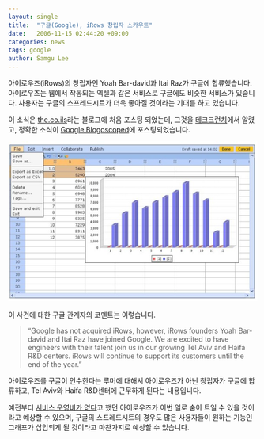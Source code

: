```yaml
---
layout: single
title:  "구글(Google), iRows 창립자 스카우트"
date:   2006-11-15 02:44:20 +09:00
categories: news
tags: google
author: Samgu Lee
---
```

아이로우즈(iRows)의 창립자인 Yoah Bar-david과 Itai Raz가 구글에 합류했습니다. 아이로우즈는 웹에서 작동되는 엑셀과 같은 서비스로 구글에도 비슷한 서비스가 있습니다. 사용자는 구글의 스프레드시트가 더욱 좋아질 것이라는 기대를 하고 있습니다.

이 소식은 [the.co.ils](http://www.thecoils.com/2006/11/14/irows_google/)라는 블로그에 처음 포스팅 되었는데, 그것을 [테크크런치](http://www.techcrunch.com/2006/11/13/google-takes-out-ajax-spreadsheet-irows/)에서 알렸고, 정확한 소식이 [Google Blogoscoped](http://blog.outer-court.com/archive/2006-11-14.html)에 포스팅되었습니다.

![아이로우즈(iRows) 스크린샷](/assets/irows-small.jpg)

이 사건에 대한 구글 관계자의 코멘트는 이렇습니다.

> “Google has not acquired iRows, however, iRows founders Yoah Bar-david and Itai Raz have joined Google. We are excited to have engineers with their talent join us in our growing Tel Aviv and Haifa R&D centers. iRows will continue to support its customers until the end of the year.”

아이로우즈를 구글이 인수한다는 루머에 대해서 아이로우즈가 아닌 창립자가 구글에 합류하고, Tel Aviv와 Haifa R&D센터에 근무하게 된다는 내용입니다.

예전부터 [서비스 운영비가 없다](http://irows.blogspot.com/2006/09/long-time-off-air.html)고 했던 아이로우즈가 이번 일로 숨이 트일 수 있을 것이라고 예상할 수 있으며, 구글의 스프레드시트의 경우도 많은 사용자들이 원하는 기능인 그래프가 삽입되게 될 것이라고 마찬가지로 예상할 수 있습니다.
